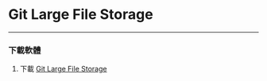 # Git Large File Storage 

<hr>

### 下載軟體

1. 下載 [Git Large File Storage](https://git-lfs.github.com/)